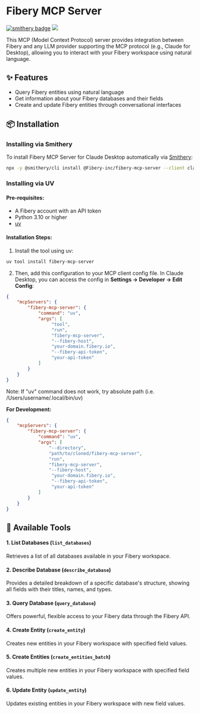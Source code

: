 # Fibery MCP Server
[![smithery badge](https://smithery.ai/badge/@Fibery-inc/fibery-mcp-server)](https://smithery.ai/server/@Fibery-inc/fibery-mcp-server)
<a href="https://github.com/Fibery-inc/fibery-mcp-server/blob/main/LICENSE"><img src="https://img.shields.io/badge/license-MIT-blue" /></a>

This MCP (Model Context Protocol) server provides integration between Fibery and any LLM provider supporting the MCP protocol (e.g., Claude for Desktop), allowing you to interact with your Fibery workspace using natural language.

## ✨ Features
- Query Fibery entities using natural language
- Get information about your Fibery databases and their fields
- Create and update Fibery entities through conversational interfaces

## 📦 Installation

### Installing via Smithery

To install Fibery MCP Server for Claude Desktop automatically via [Smithery](https://smithery.ai/server/@Fibery-inc/fibery-mcp-server):

```bash
npx -y @smithery/cli install @Fibery-inc/fibery-mcp-server --client claude
```

### Installing via UV
#### Pre-requisites:
- A Fibery account with an API token
- Python 3.10 or higher
- [uv](https://github.com/astral-sh/uv)

#### Installation Steps:
1. Install the tool using uv:
```bash
uv tool install fibery-mcp-server
```

2. Then, add this configuration to your MCP client config file. In Claude Desktop, you can access the config in **Settings → Developer → Edit Config**:
```json
{
    "mcpServers": {
        "fibery-mcp-server": {
            "command": "uv",
            "args": [
                 "tool",
                 "run",
                 "fibery-mcp-server",
                 "--fibery-host",
                 "your-domain.fibery.io",
                 "--fibery-api-token",
                 "your-api-token"
            ]
        }
    }
}
```
Note: If "uv" command does not work, try absolute path (i.e. /Users/username/.local/bin/uv)

**For Development:**

```json
{
    "mcpServers": {
        "fibery-mcp-server": {
            "command": "uv",
            "args": [
                "--directory",
                "path/to/cloned/fibery-mcp-server",
                "run",
                "fibery-mcp-server",
                "--fibery-host",
                 "your-domain.fibery.io",
                 "--fibery-api-token",
                 "your-api-token"
            ]
        }
    }
}
```

## 🚀 Available Tools

#### 1. List Databases (`list_databases`)

Retrieves a list of all databases available in your Fibery workspace.

#### 2. Describe Database (`describe_database`)

Provides a detailed breakdown of a specific database's structure, showing all fields with their titles, names, and types.

#### 3. Query Database (`query_database`)

Offers powerful, flexible access to your Fibery data through the Fibery API.

#### 4. Create Entity (`create_entity`)

Creates new entities in your Fibery workspace with specified field values.

#### 5. Create Entities (`create_entities_batch`)

Creates multiple new entities in your Fibery workspace with specified field values.

#### 6. Update Entity (`update_entity`)

Updates existing entities in your Fibery workspace with new field values.
